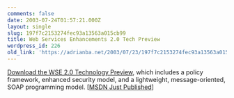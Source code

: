 ```yaml
---
comments: false
date: 2003-07-24T01:57:21.000Z
layout: single
slug: 197f7c2153274fec93a13563a015cb99
title: Web Services Enhancements 2.0 Tech Preview
wordpress_id: 226
old_link: 'https://adrianba.net/2003/07/23/197f7c2153274fec93a13563a015cb99/'
---
```

[
Download the WSE 2.0 Technology Preview](http://msdn.microsoft.com/webservices/building/wse/default.aspx), which includes a
policy framework, enhanced security model, and a lightweight,
message-oriented, SOAP programming model.
[[MSDN Just Published](http://msdn.microsoft.com/)]
